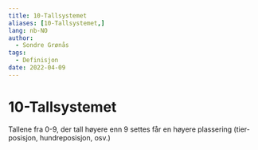 ```yaml
---
title: 10-Tallsystemet
aliases: [10-Tallsystemet,]
lang: nb-NO
author:
  - Sondre Grønås
tags:
  - Definisjon
date: 2022-04-09
---
```

# 10-Tallsystemet
Tallene fra 0-9, der tall høyere enn 9 settes får en høyere plassering (tier-posisjon, hundreposisjon, osv.)